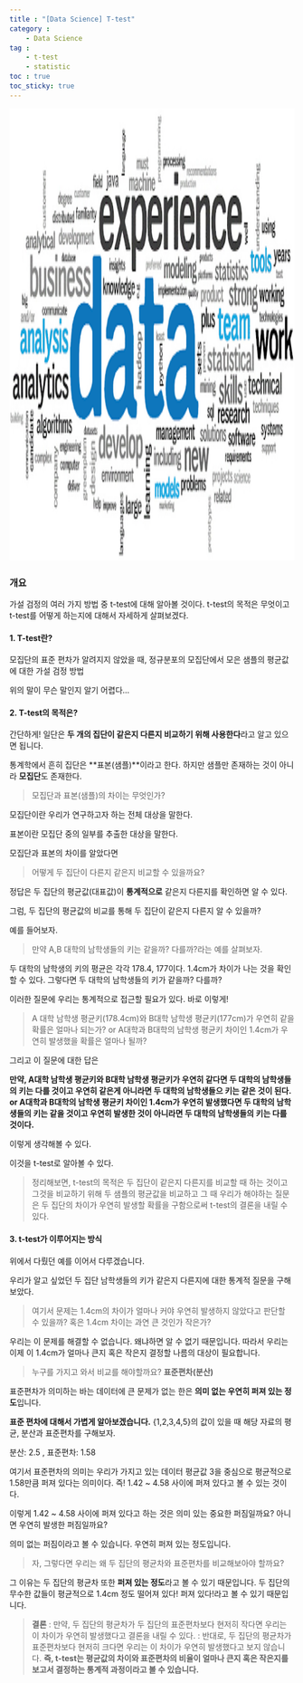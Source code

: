 ```yaml
---
title : "[Data Science] T-test"
category :
    - Data Science 
tag : 
    - t-test
    - statistic
toc : true 
toc_sticky: true
---
```


<img src='/assets/datascience.png' width = 1000 height = 800 >

### 개요

가설 검정의 여러 가지 방법 중 t-test에 대해 알아볼 것이다. t-test의 목적은 무엇이고 t-test를 어떻게 하는지에 대해서 자세하게 살펴보겠다.

#### 1. T-test란?

모집단의 표준 편차가 알려지지 않았을 때, 정규분포의 모집단에서 모은 샘플의 평균값에 대한 가설 검정 방법

위의 말이 무슨 말인지 알기 어렵다... 

#### 2. T-test의 목적은?

간단하게! 일단은 **두 개의 집단이 같은지 다른지 비교하기 위해 사용한다**라고 알고 있으면 됩니다.

통계학에서 흔히 집단은 **표본(샘플)**이라고 한다. 하지만 샘플만 존재하는 것이 아니라 **모집단**도 존재한다.

>모집단과 표본(샘플)의 차이는 무엇인가?

모집단이란 우리가 연구하고자 하는 전체 대상을 말한다. 

표본이란 모집단 중의 일부를 추출한 대상을 말한다. 

모집단과 표본의 차이를 알았다면 

>어떻게 두 집단이 다른지 같은지 비교할 수 있을까요?

정답은 두 집단의 평균값(대표값)이 **통계적으로** 같은지 다른지를 확인하면 알 수 있다. 

그럼, 두 집단의 평균값의 비교를 통해 두 집단이 같은지 다른지 알 수 있을까? 

예를 들어보자. 

>만약 A,B 대학의 남학생들의 키는 같을까? 다를까?라는 예를 살펴보자.

두 대학의 남학생의 키의 평균은 각각 178.4, 177이다. 1.4cm가 차이가 나는 것을 확인할 수 있다. 그렇다면 두 대학의 남학생들의 키가 같을까? 다를까? 

이러한 질문에 우리는 통계적으로 접근할 필요가 있다. 
바로 이렇게!

>A 대학 남학생 평균키(178.4cm)와 B대학 남학생 평균키(177cm)가 우연히 같을 확률은 얼마나 되는가?
or
A대학과 B대학의 남학생 평균키 차이인 1.4cm가 우연히 발생했을 확률은 얼마나 될까?

그리고 이 질문에 대한 답은

**만약, A대학 남학생 평균키와 B대학 남학생 평균키가 우연히 같다면 두 대학의 남학생들의 키는 다를 것이고 우연히 같은게 아니라면 두 대학의 남학생들으 키는 같은 것이 된다. 
or
A대학과 B대학의 남학생 평균키 차이인 1.4cm가 우연히 발생했다면 두 대학의 남학생들의 키는 같을 것이고 우연히 발생한 것이 아니라면 두 대학의 남학생들의 키는 다를 것이다.**

이렇게 생각해볼 수 있다. 

이것을 t-test로 알아볼 수 있다.

>정리해보면, t-test의 목적은 두 집단이 같은지 다른지를 비교할 때 하는 것이고 그것을 비교하기 위해 두 샘플의 평균값을 비교하고 그 때 우리가 해야하는 질문은 두 집단의 차이가 우연히 발생할 확률을 구함으로써 t-test의 결론을 내릴 수 있다.

#### 3. t-test가 이루어지는 방식 

위에서 다뤘던 예를 이어서 다루겠습니다. 

우리가 알고 싶었던 두 집단 남학생들의 키가 같은지 다른지에 대한 통계적 질문을 구해보았다. 

>여기서 문제는 1.4cm의 차이가 얼마나 커야 우연히 발생하지 않았다고 판단할 수 있을까? 혹은 1.4cm 차이는 과연 큰 것인가 작은가?

우리는 이 문제를 해결할 수 없습니다. 왜냐하면 알 수 없기 때문입니다. 따라서 우리는 이제 이 1.4cm가 얼마나 큰지 혹은 작은지 결정할 나름의 대상이 필요합니다.

>누구를 가지고 와서 비교를 해야할까요? **표준편차(분산)**

표준편차가 의미하는 바는 데이터에 큰 문제가 없는 한은 **의미 없는 우연히 퍼져 있는 정도**입니다.

**표준 편차에 대해서 가볍게 알아보겠습니다.**
{1,2,3,4,5}의 값이 있을 때 해당 자료의 평균, 분산과 표준편차를 구해보자.

분산: 2.5 , 표준편차: 1.58

여기서 표준편차의 의미는 우리가 가지고 있는 데이터 평균값 3을 중심으로 평균적으로 1.58만큼 퍼져 있다는 의미이다.
즉! 1.42 ~ 4.58 사이에 퍼져 있다고 볼 수 있는 것이다. 

이렇게 1.42 ~ 4.58 사이에 퍼져 있다고 하는 것은 의미 있는 중요한 퍼짐일까요? 아니면 우연히 발생한 퍼짐일까요?

의미 없는 퍼짐이라고 볼 수 있습니다. 우연히 퍼져 있는 정도입니다.

>자, 그렇다면 우리는 왜 두 집단의 평균차와 표준편차를 비교해보아야 할까요?

그 이유는 두 집단의 평균차 또한 **퍼져 있는 정도**라고 볼 수 있기 때문입니다. 두 집단의 무수한 값들이 평균적으로 1.4cm 정도 떨어져 있다! 퍼져 있다!라고 볼 수 있기 때문입니다.

>**결론**
: 만약, 두 집단의 평균차가 두 집단의 표준편차보다 현저히 작다면 우리는 이 차이가 우연히 발생했다고 결론을 내릴 수 있다.
: 반대로, 두 집단의 평균차가 표준편차보다 현저히 크다면 우리는 이 차이가 우연히 발생했다고 보지 않습니다. 
**즉, t-test는 평균값의 차이와 표준편차의 비율이 얼마나 큰지 혹은 작은지를 보고서 결정하는 통계적 과정이라고 볼 수 있습니다.**

